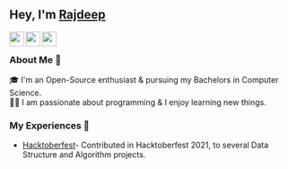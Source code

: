 ## Hey, I'm [Rajdeep](https://rajdeepds.github.io/)

<a href="https://twitter.com/Rajdeep__ds">
  <img align="left" width="26px" src="https://cdn.jsdelivr.net/npm/simple-icons@v3/icons/twitter.svg" />
 </a>
<a href="mailto:rajdeepds626@gmail.com">
  <img align="left" width="26px" src="https://cdn.jsdelivr.net/npm/simple-icons@v3/icons/gmail.svg" />
 </a>
 <a href="http://dev.to/rajdeepds">
  <img align="left" width="26px" src="https://cdn.jsdelivr.net/npm/simple-icons@v3/icons/medium.svg" />
  </a>
 <br />
 
 ### About Me 🚀
 🎓 I'm an Open-Source enthusiast & pursuing my Bachelors in Computer Science.  </br>
 👨‍💻 I am passionate about programming & I enjoy learning new things.
 </br>
 
### My Experiences 🙌
- [Hacktoberfest](https://hacktoberfest.digitalocean.com/)- Contributed in Hacktoberfest 2021, to several Data Structure and Algorithm projects.
